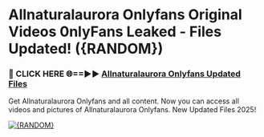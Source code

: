 # Allnaturalaurora Onlyfans Original Videos 0nlyFans Leaked - Files Updated! ({RANDOM})

<h3>🔴 CLICK HERE 🌐==►► <a href="https://betterlinks.top/A2PfLJ" rel="nofollow">Allnaturalaurora Onlyfans Updated Files</a></h3>

Get Allnaturalaurora Onlyfans and all content. Now you can access all videos and pictures of Allnaturalaurora Onlyfans. New Updated Files 2025!

[![{RANDOM}](https://i.imgur.com/ppqm5kG.gif)](https://betterlinks.top/A2PfLJ)